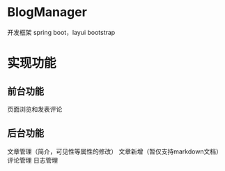 # BlogManager
开发框架 spring boot，layui bootstrap
# 实现功能
## 前台功能
   页面浏览和发表评论
## 后台功能
文章管理（简介，可见性等属性的修改）
文章新增（暂仅支持markdown文档）
评论管理
日志管理
